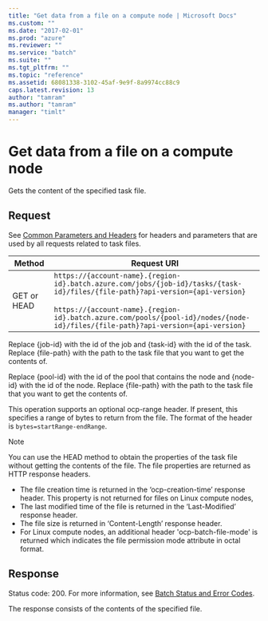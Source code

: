 ```yaml
---
title: "Get data from a file on a compute node | Microsoft Docs"
ms.custom: ""
ms.date: "2017-02-01"
ms.prod: "azure"
ms.reviewer: ""
ms.service: "batch"
ms.suite: ""
ms.tgt_pltfrm: ""
ms.topic: "reference"
ms.assetid: 68081338-3102-45af-9e9f-8a9974cc88c9
caps.latest.revision: 13
author: "tamram"
ms.author: "tamram"
manager: "timlt"
---
```

# Get data from a file on a compute node
  Gets the content of the specified task file.

## Request
 See [Common Parameters and Headers](../batchservice/common-parameters-and-headers.md) for headers and parameters that are used by all requests related to task files.

|Method|Request URI|
|------------|-----------------|
|GET or HEAD|`https://{account-name}.{region-id}.batch.azure.com/jobs/{job-id}/tasks/{task-id}/files/{file-path}?api-version={api-version}`<br /><br /> `https://{account-name}.{region-id}.batch.azure.com/pools/{pool-id}/nodes/{node-id}/files/{file-path}?api-version={api-version}`|

 Replace {job\-id} with the id of the job and {task\-id} with the id of the task. Replace {file\-path} with the path to the task file that you want to get the contents of.

 Replace {pool\-id} with the id of the pool that contains the node and {node\-id} with the id of the node. Replace {file\-path} with the path to the task file that you want to get the contents of.

 This operation supports an optional ocp\-range header. If present, this specifies a range of bytes to return from the file. The format of the header is `bytes=startRange-endRange`.

> [!NOTE]
>  You can use the HEAD method to obtain the properties of the task file without getting the contents of the file. The file properties are returned as HTTP response headers.
>
>  -   The file creation time is returned in the ‘ocp\-creation\-time’ response header. This property is not returned for files on Linux compute nodes,
> -   The last modified time of the file is returned in the ‘Last\-Modified’ response header.
> -   The file size is returned in ‘Content\-Length’ response header.
> -   For Linux compute nodes, an additional header 'ocp\-batch\-file\-mode' is returned which indicates the file permission mode attribute in octal format.

## Response
 Status code: 200. For more information, see [Batch Status and Error Codes](../batchservice/batch-status-and-error-codes.md).

 The response consists of the contents of the specified file.

